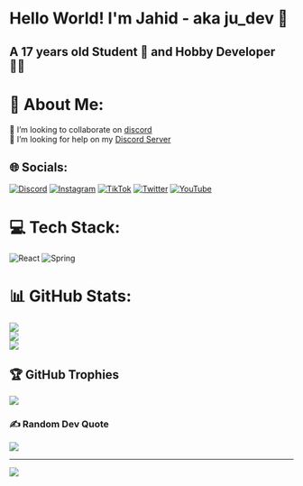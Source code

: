 # Hello World! I'm Jahid - aka ju_dev <span class="wave">👋</span>
## A 17 years old Student 🧑 and Hobby Developer 👨‍💻 

# 💫 About Me:
👯 I’m looking to collaborate on [discord](https://discord.gg/urvsvPqQ3T)<br>🤝 I’m looking for help on my [Discord Server](https://discord.gg/urvsvPqQ3T)<br>


## 🌐 Socials:
[![Discord](https://img.shields.io/badge/Discord-%237289DA.svg?logo=discord&logoColor=white)](https://discord.gg/urvsvPqQ3T) [![Instagram](https://img.shields.io/badge/Instagram-%23E4405F.svg?logo=Instagram&logoColor=white)](https://instagram.com/dev.ju) [![TikTok](https://img.shields.io/badge/TikTok-%23000000.svg?logo=TikTok&logoColor=white)](https://tiktok.com/@dev.ju) [![Twitter](https://img.shields.io/badge/Twitter-%231DA1F2.svg?logo=Twitter&logoColor=white)](https://twitter.com/ju_dev16) [![YouTube](https://img.shields.io/badge/YouTube-%23FF0000.svg?logo=YouTube&logoColor=white)](https://www.youtube.com/channel/UC4Gtwz_Jh8ytjFWMGmbcMIA) 

# 💻 Tech Stack:
![React](https://img.shields.io/badge/react-%2320232a.svg?style=for-the-badge&logo=react&logoColor=%2361DAFB) ![Spring](https://img.shields.io/badge/spring-%236DB33F.svg?style=for-the-badge&logo=spring&logoColor=white)

# 📊 GitHub Stats:
![](https://github-readme-stats.vercel.app/api?username=ju-dev-17&theme=dark&hide_border=false&include_all_commits=true&count_private=true)<br/>
![](https://github-readme-streak-stats.herokuapp.com/?user=ju-dev-17&theme=dark&hide_border=false)<br/>
![](https://github-readme-stats.vercel.app/api/top-langs/?username=ju-dev-17&theme=dark&hide_border=false&include_all_commits=true&count_private=true&layout=compact)

## 🏆 GitHub Trophies
![](https://github-profile-trophy.vercel.app/?username=ju-dev-17&theme=onedark&no-frame=true&no-bg=true&margin-w=4)

### ✍️ Random Dev Quote
![](https://quotes-github-readme.vercel.app/api?type=horizontal&theme=dark)

---
[![](https://visitcount.itsvg.in/api?id=ju-dev-17&icon=2&color=3)](https://visitcount.itsvg.in)

<!-- Proudly created with GPRM ( https://gprm.itsvg.in ) -->
